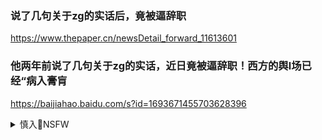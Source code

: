 ### 说了几句关于zg的实话后，竟被逼辞职
https://www.thepaper.cn/newsDetail_forward_11613601

### 他两年前说了几句关于zg的实话，近日竟被逼辞职！西方的舆l场已经“病入膏肓
https://baijiahao.baidu.com/s?id=1693671455703628396

<details><summary>慎入🔞NSFW</summary>

Not Safe For Work
<img src="https://upload.wikimedia.org/wikipedia/commons/thumb/d/d3/Biohazard_Symbol_Specification.png/210px-Biohazard_Symbol_Specification.png">

<details><summary><b>风险自理Use At Your Own Risk🈲</summary>

### 朱继d：任zq事件是块试金石
http://news.youth.cn/gn/201602/t20160228_7684163.htm

rmz府啥时候改姓dz府了?花的是d费吗?”“彻底的分为对立的两个阵营了?当所有的媒体有了姓，并且不代表rm的利益时，rm就被抛弃到被遗忘的角落了!

任zq此前不仅多次在微博上公开攻击我g现行z治z度为“垄断的皇q、“专z加垄断”、zy极q，而且鼓吹西方的宪zm主和多d制，并多次直接攻击以xjp同志为总s记的新一届dzy走回头路。

如何看待和处置任zq事件，对所有揭批任zq或者为任zq辩护”的人、支持任zq的人或组织、与任zq关系密切的人或组织也是一块极其重要的试金石。在这次任志强事件中，一些以往曾经揭批任zq的敢于亮剑者继续对其进行揭批、与其进行坚决地斗争，使得任zq的更多问题大白于天下，

曾经支持任zq的人或组织、与任zq关系密切的人或组织在这次任志强事件中发生了分化，有的人或组织怕被发现其和任zq曾经的密切关系而选择了默不作声，也有的人或组织怕引火烧身而悄悄躲了起来，但也有个别d校教授、网络“大V”等一部分人依然跳出来为任zq辩护”，故意舍弃前提条件而片面强调任zq应享有的d员q利，更有人甚至称任zq才是“真正的g产d员”、g产d内的健康力量”、g产d人的良心”等，

### 关闭任zq微博是网络正能量的胜利
http://news.youth.cn/gn/201602/t20160229_7685911.htm

### 网友为何要给任zq讲条例”？
http://pinglun.youth.cn/shsz/201602/t20160226_7678703.htm

### 任大炮”，广大网m喊你自重
https://www.chinanews.com/sh/2016/02-27/7775659.shtml

### 任zq是西方宪zm主的传声筒
https://www.chinanews.com/sh/2016/02-27/7775441.shtml

</details>
</details>
